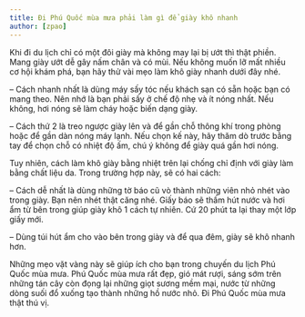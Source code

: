 ```yaml
---
title: Đi Phú Quốc mùa mưa phải làm gì để giày khô nhanh
author: [zpao]
---
```


Khi đi du lịch chỉ có một đôi giày mà không may lại bị ướt thì thật phiền. Mang giày ướt dễ gây nấm chân và có mùi. Nếu không muốn lỡ mất nhiều cơ hội khám phá, bạn hãy thử vài mẹo làm khô giày nhanh dưới đây nhé.

– Cách nhanh nhất là dùng máy sấy tóc nếu khách sạn có sẵn hoặc bạn có mang theo. Nên nhớ là bạn phải sấy ở chế độ nhẹ và ít nóng nhất. Nếu không, hơi nóng sẽ làm cháy hoặc biến dạng giày.

– Cách thứ 2 là treo ngược giày lên và để gần chỗ thông khí trong phòng hoặc để gần dàn nóng máy lạnh. Nếu chọn kế này, hãy thăm dò trước bằng tay để chọn chỗ có nhiệt độ ấm, chú ý không để giày quá gần hơi nóng.

Tuy nhiên, cách làm khô giày bằng nhiệt trên lại chống chỉ định với giày làm bằng chất liệu da. Trong trường hợp này, sẽ có hai cách:

– Cách dễ nhất là dùng những tờ báo cũ vò thành những viên nhỏ nhét vào trong giày. Bạn nên nhét thật căng nhé. Giấy báo sẽ thấm hút nước và hơi ẩm từ bên trong giúp giày khô 1 cách tự nhiên. Cứ 20 phút ta lại thay một lớp giấy mới.

– Dùng túi hút ẩm cho vào bên trong giày và để qua đêm, giày sẽ khô nhanh hơn.

Những mẹo vặt vàng này sẽ giúp ích cho bạn trong chuyến du lịch Phú Quốc mùa mưa. Phú Quốc mùa mưa rất đẹp, gió mát rượi, sáng sớm trên những tán cây còn đọng lại những giọt sương mềm mại, nước từ những dòng suối đổ xuống tạo thành những hồ nước nhỏ. Đi Phú Quốc mùa mưa thật thú vị.